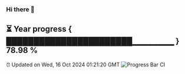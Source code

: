 ### Hi there 👋
⏳ Year progress { ███████████████████████▁▁▁▁▁▁▁ } 78.98 %
---
⏰ Updated on Wed, 16 Oct 2024 01:21:20 GMT
![Progress Bar CI](https://github.com/liununu/liununu/workflows/Progress%20Bar%20CI/badge.svg)
